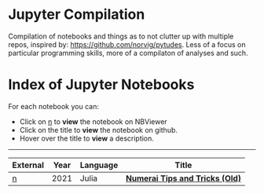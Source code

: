 # Jupyter Compilation

Compilation of notebooks and things as to not clutter up with multiple repos, inspired by: https://github.com/norvig/pytudes. Less of a focus on particular programming skills, more of a compilaton of analyses and such.

# Index of Jupyter Notebooks

For each notebook you can:
<!--
- Click on [c](https://colab.research.google.com) to **run** the notebook on Colab
- Click on [d](https://deepnote.com) to **run** the notebook on DeepNote
- Click on [m](https://mybinder.org) to **run** the notebook on MyBinder
-->
- Click on [n](https://nbviewer.jupyter.org/) to **view** the notebook on NBViewer
- Click on the title to **view** the notebook on github.
- Hover over the title to **view** a description.

---
|External|Year|Language|Title|
|---|---|---|---|
|[n](https://nbviewer.jupyter.org/github/brickfrog/jupyter-compilation/blob/master/ipynb/analysis_and_tips_julia.ipynb) | 2021 | Julia | <b><a href="ipynb/Advent-2021.ipynb" title="A conversion from Python to Julia of the (old) analysis tips and tricks notebook for Numerai">Numerai Tips and Tricks (Old)</a></b> |
